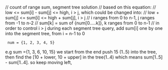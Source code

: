 // count of range sum, segment tree solution
// based on this equation:
// low <= sum[i] - sum[j] <= high, i > j, which could be changed into:
// low + sum[j] <= sum[i] <= high + sum[j], i > j
// i ranges from 0 to n-1, j ranges from -1 to n-2
// sum[k] = sum of {num[0.....k]}, k ranges from 0 to n-1
// in order to control i > j during each segment tree query, add sum[i] one by one into the segment tree, from i = n-1 to 0

     num = {1, 2, 3, 4, 5}
e.g sum ={1, 3, 6, 10, 15} 
we start from the end push 15 (1..5) into the tree, then find the [10 + lower, 10 + upper] in the tree(1..4) which means sum[1..5] - sum[1..4]. so keep moving left,   

